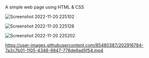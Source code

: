 A simple web page using HTML & CSS

![Screenshot 2022-11-20 225102](https://user-images.githubusercontent.com/85480387/202916727-0f095b39-891e-469c-899d-b4977ba293a3.jpg)

![Screenshot 2022-11-20 225128](https://user-images.githubusercontent.com/85480387/202916752-8710eb86-231c-4c6d-bb35-334688554ffc.jpg)

![Screenshot 2022-11-20 225202](https://user-images.githubusercontent.com/85480387/202916766-8d7dfc07-b5b3-4545-9c59-e4bfe1095cb9.jpg)


https://user-images.githubusercontent.com/85480387/202916784-7a2c7b01-1105-4348-9847-778de6ad5f54.mp4

